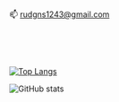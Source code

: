 
📫 rudgns1243@gmail.com

<br/><br/><br/>

[![Top Langs](https://github-readme-stats.vercel.app/api/top-langs/?username=gyahury&theme=transparent)](https://github.com/anuraghazra/github-readme-stats)

![GitHub stats](https://github-readme-stats.vercel.app/api?username=gyahury&show_icons=true&theme=transparent)
<br/><br/><br/>
</div>
